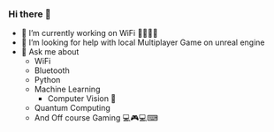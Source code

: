 ### Hi there 👋
- 🔭 I’m currently working on WiFi 📶🌐📡🔌
- 🤔 I’m looking for help with local Multiplayer Game on unreal engine
- 💬 Ask me about 
  - WiFi
  - Bluetooth
  - Python
  - Machine Learning
    - Computer Vision 👀
  - Quantum Computing
  - And Off course Gaming 💻🎮💻⌨

<!--
**ShashwatHiregoudar/ShashwatHiregoudar** is a ✨ _special_ ✨ repository because its `README.md` (this file) appears on your GitHub profile.

Here are some ideas to get you started:


- 🌱 I’m currently learning ...
- 👯 I’m looking to collaborate on ...
- 🤔 I’m looking for help with ...
- 💬 Ask me about ...
- 📫 How to reach me: ...
- 😄 Pronouns: ...
- ⚡ Fun fact: ...
-->
